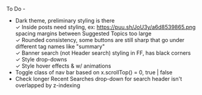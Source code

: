 To Do -

  * Dark theme, preliminary styling is there <br>
✓ Inside posts need styling, ex: https://puu.sh/JoU3y/a6d8539865.png spacing margins between Suggested Topics too large <br>
✓ Rounded consistency, some buttons are still sharp that go under different tag names like "summary" <br>
✓ Banner search (not Header search) styling in FF, has black corners <br>
✓ Style drop-downs <br>
✓ Style hover effects & w/ animations <br>
  * Toggle class of nav bar based on x.scrollTop() = 0, true | false <br>
  * Check longer Recent Searches drop-down for search header isn't overlapped by z-indexing <br>
